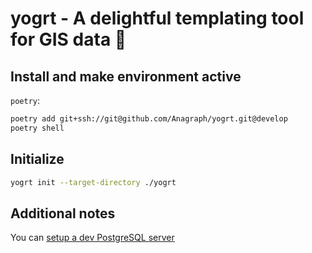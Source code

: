 # yogrt - A delightful templating tool for GIS data 🍦


## Install and make environment active

`poetry`:
```bash
poetry add git+ssh://git@github.com/Anagraph/yogrt.git@develop
poetry shell
```


## Initialize

```bash
yogrt init --target-directory ./yogrt
```

## Additional notes

You can [setup a dev PostgreSQL server](docs/postgresql-docker.md)